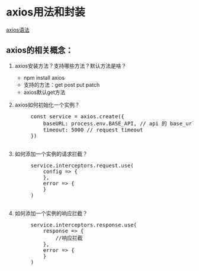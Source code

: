 # axios用法和封装<br/>
[axios语法](http://blog.lee-cloud.xyz/post/1/Axios-zhong-wen-wen-dang)

## axios的相关概念：
1. axios安装方法？支持哪些方法？默认方法是啥？<br/>
    + npm install axios
    + 支持的方法：get post put patch
    + axios默认get方法

2. axios如何初始化一个实例？
    <pre>
        const service = axios.create({
            baseURL: process.env.BASE_API, // api 的 base_url
            timeout: 5000 // request timeout
        })
    </pre>

3. 如何添加一个实例的请求拦截？
    <pre>
        service.interceptors.request.use(
            config => {               
            },
            error => {               
            }
        )
    </pre>
4. 如何添加一个实例的响应拦截？
    <pre>
        service.interceptors.response.use(
            response => {
                //响应拦截           
            },
            error => {               
            }
        )
    </pre>